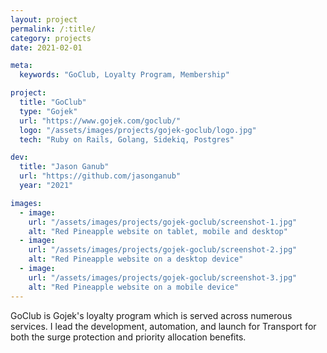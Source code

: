 ```yaml
---
layout: project
permalink: /:title/
category: projects
date: 2021-02-01

meta:
  keywords: "GoClub, Loyalty Program, Membership"

project:
  title: "GoClub"
  type: "Gojek"
  url: "https://www.gojek.com/goclub/"
  logo: "/assets/images/projects/gojek-goclub/logo.jpg"
  tech: "Ruby on Rails, Golang, Sidekiq, Postgres"

dev:
  title: "Jason Ganub"
  url: "https://github.com/jasonganub"
  year: "2021"

images:
  - image:
    url: "/assets/images/projects/gojek-goclub/screenshot-1.jpg"
    alt: "Red Pineapple website on tablet, mobile and desktop"
  - image:
    url: "/assets/images/projects/gojek-goclub/screenshot-2.jpg"
    alt: "Red Pineapple website on a desktop device"
  - image:
    url: "/assets/images/projects/gojek-goclub/screenshot-3.jpg"
    alt: "Red Pineapple website on a mobile device"
---
```

<p>GoClub is Gojek's loyalty program which is served across numerous services. I lead the development, automation, and launch for Transport for both the surge protection and priority allocation benefits.</p>